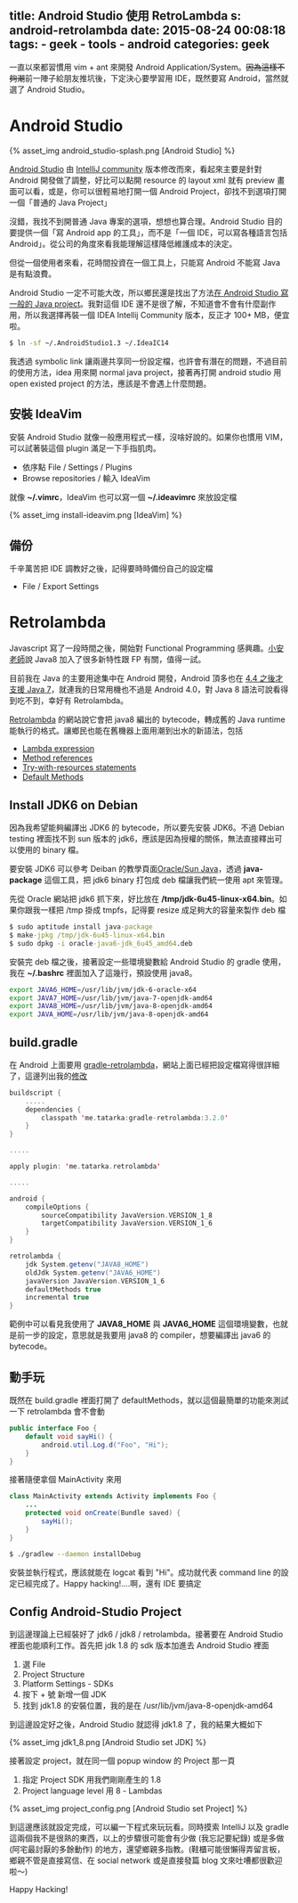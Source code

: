 title: Android Studio 使用 RetroLambda
s: android-retrolambda
date: 2015-08-24 00:08:18
tags:
    - geek
    - tools
    - android
categories: geek
---

一直以來都習慣用 vim + ant 來開發 Android Application/System。<del>因為這樣不夠潮</del>前一陣子給朋友推坑後，下定決心要學習用 IDE，既然要寫 Android，當然就選了 Android Studio。

# Android Studio

{% asset_img android_studio-splash.png [Android Studio] %}

[Android Studio](https://href.li/?http://developer.android.com/tools/studio/index.html) 由 [IntelliJ community](https://href.li/?https://www.jetbrains.com/idea/download/) 版本修改而來，看起來主要是針對 Android 開發做了調整，好比可以點開 resource 的 layout xml 就有 preview 畫面可以看，或是，你可以很輕易地打開一個 Android Project，卻找不到選項打開一個「普通的 Java Project」

沒錯，我找不到開普通 Java 專案的選項，想想也算合理。Android Studio 目的要提供一個「寫 Android app 的工具」，而不是「一個 IDE，可以寫各種語言包括 Android」。從公司的角度來看我能理解這樣降低維護成本的決定。

但從一個使用者來看，花時間投資在一個工具上，只能寫 Android 不能寫 Java 是有點浪費。

Android Studio 一定不可能大改，所以鄉民還是找出了方法[在 Android Studio 寫一般的 Java project](https://href.li/?http://stackoverflow.com/a/26196451)。我對這個 IDE 還不是很了解，不知道會不會有什麼副作用，所以我選擇再裝一個 IDEA Intellij Community 版本，反正才 100+ MB，便宜啦。

```bash
$ ln -sf ~/.AndroidStudio1.3 ~/.IdeaIC14
```

我透過 symbolic link 讓兩邊共享同一份設定檔，也許會有潛在的問題，不過目前的使用方法，idea 用來開 normal java project，接著再打開 android studio 用 open existed project 的方法，應該是不會遇上什麼問題。

## 安裝 IdeaVim

安裝 Android Studio 就像一般應用程式一樣，沒啥好說的。如果你也慣用 VIM，可以試著裝這個 plugin 滿足一下手指肌肉。

* 依序點 File / Settings / Plugins
* Browse repositories / 輸入 IdeaVim

就像 **~/.vimrc**，IdeaVim 也可以寫一個 **~/.ideavimrc** 來放設定檔

{% asset_img install-ideavim.png [IdeaVim] %}


## 備份

千辛萬苦把 IDE 調教好之後，記得要時時備份自己的設定檔

* File / Export Settings

# Retrolambda

Javascript 寫了一段時間之後，開始對 Functional Programming 感興趣。[小安老師](http://sayuan.github.io/)說 Java8 加入了很多新特性跟 FP 有關，值得一試。

目前我在 Java 的主要用途集中在 Android 開發，Android 頂多也在 [4.4 之後才支援 Java 7](http://tools.android.com/recent/androidstudio032released)，就連我的日常用機也不過是 Android 4.0，對 Java 8 語法可說看得到吃不到，幸好有 Retrolambda。

[Retrolambda](https://github.com/orfjackal/retrolambda) 的網站說它會把 java8 編出的 bytecode，轉成舊的 Java runtime 能執行的格式。讓鄉民也能在舊機器上面用潮到出水的新語法，包括

* [Lambda expression](https://docs.oracle.com/javase/tutorial/java/javaOO/lambdaexpressions.html)
* [Method references](https://docs.oracle.com/javase/tutorial/java/javaOO/methodreferences.html)
* [Try-with-resources statements](https://docs.oracle.com/javase/tutorial/essential/exceptions/tryResourceClose.html)
* [Default Methods](https://docs.oracle.com/javase/tutorial/java/IandI/defaultmethods.html)

## Install JDK6 on Debian

因為我希望能夠編譯出 JDK6 的 bytecode，所以要先安裝 JDK6。不過 Debian testing 裡面找不到 sun 版本的 jdk6，應該是因為授權的關係，無法直接釋出可以使用的 binary 檔。

要安裝 JDK6 可以參考 Deiban 的教學頁面[Oracle/Sun Java](https://wiki.debian.org/Java/Sun)，透過 **java-package** 這個工具，把 jdk6 binary 打包成 deb 檔讓我們統一使用 apt 來管理。

先從 Oracle 網站把 jdk6 抓下來，好比放在 **/tmp/jdk-6u45-linux-x64.bin**。如果你跟我一樣把 /tmp 掛成 tmpfs，記得要 resize 成足夠大的容量來製作 deb 檔

```cmd
$ sudo aptitude install java-package
$ make-jpkg /tmp/jdk-6u45-linux-x64.bin
$ sudo dpkg -i oracle-java6-jdk_6u45_amd64.deb
```

安裝完 deb 檔之後，接著設定一些環境變數給 Android Studio 的 gradle 使用，我在 **~/.bashrc** 裡面加入了這幾行，預設使用 java8。

```bash
export JAVA6_HOME=/usr/lib/jvm/jdk-6-oracle-x64
export JAVA7_HOME=/usr/lib/jvm/java-7-openjdk-amd64
export JAVA8_HOME=/usr/lib/jvm/java-8-openjdk-amd64
export JAVA_HOME=/usr/lib/jvm/java-8-openjdk-amd64
```

## build.gradle

在 Android 上面要用 [gradle-retrolambda](https://github.com/evant/gradle-retrolambda)，網站上面已經把設定檔寫得很詳細了，這邊列出我的[修改](https://github.com/walkingice/momome/commit/fa1e5746b7e276d2e7c933fa3dc8d0257651d6e0)


```scala
buildscript {
    .....
    dependencies {
        classpath 'me.tatarka:gradle-retrolambda:3.2.0'
    }
}

.....

apply plugin: 'me.tatarka.retrolambda'

.....

android {
    compileOptions {
        sourceCompatibility JavaVersion.VERSION_1_8
        targetCompatibility JavaVersion.VERSION_1_6
    }
}

retrolambda {
    jdk System.getenv("JAVA8_HOME")
    oldJdk System.getenv("JAVA6_HOME")
    javaVersion JavaVersion.VERSION_1_6
    defaultMethods true
    incremental true
}
```

範例中可以看見我使用了 **JAVA8_HOME** 與 **JAVA6_HOME** 這個環境變數，也就是前一步的設定，意思就是我要用 java8 的 compiler，想要編譯出 java6 的 bytecode。

## 動手玩

既然在 build.gradle 裡面打開了 defaultMethods，就以這個最簡單的功能來測試一下 retrolambda 會不會動

```java
public interface Foo {
    default void sayHi() {
        android.util.Log.d("Foo", "Hi");
    }
}
```

接著隨便拿個 MainActivity 來用

```java
class MainActivity extends Activity implements Foo {
    ...
    protected void onCreate(Bundle saved) {
        sayHi();
    }
}
```

```bash
$ ./gradlew --daemon installDebug
```

安裝並執行程式，應該就能在 logcat 看到 "Hi"。成功就代表 command line 的設定已經完成了。Happy hacking!....啊，還有 IDE 要搞定

## Config Android-Studio Project

到這邊理論上已經裝好了 jdk6 / jdk8 / retrolambda。接著要在 Android Studio 裡面也能順利工作。首先把 jdk 1.8 的 sdk 版本加進去 Android Studio 裡面

1. 選 File
1. Project Structure
1. Platform Settings - SDKs
1. 按下 + 號 新增一個 JDK
1. 找到 jdk1.8 的安裝位置，我的是在 /usr/lib/jvm/java-8-openjdk-amd64

到這邊設定好之後，Android Studio 就認得 jdk1.8 了，我的結果大概如下

{% asset_img jdk1_8.png [Android Studio set JDK] %}

接著設定 project，就在同一個 popup window 的 Project 那一頁

1. 指定 Project SDK 用我們剛剛產生的 1.8
1. Project language level 用 8 - Lambdas

{% asset_img project_config.png [Android Studio set Project] %}

到這邊應該就設定完成，可以編一下程式來玩玩看。同時摸索 IntelliJ 以及 gradle 這兩個我不是很熟的東西，以上的步驟很可能會有少做 (我忘記要紀錄) 或是多做 (阿宅最討厭的多餘動作) 的地方，還望鄉親多指教。(鞋櫃可能很懶得弄留言板，鄉親不管是直接寫信、在 social network 或是直接發篇 blog 文來吐嘈都很歡迎啦～)

Happy Hacking!

